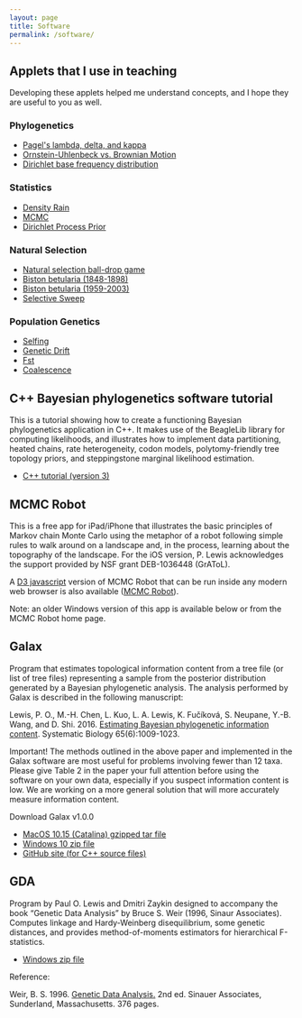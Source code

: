 ```yaml
---
layout: page
title: Software
permalink: /software/
---
```


## Applets that I use in teaching ##

Developing these applets helped me understand concepts, and I hope they are useful to you as well.

### Phylogenetics ###

* [Pagel's lambda, delta, and kappa](/applets/pagel/)
* [Ornstein-Uhlenbeck vs. Brownian Motion](/applets/ou/)
* [Dirichlet base frequency distribution](/applets/dirichlet-prior/)

### Statistics ###

* [Density Rain](/applets/density-rain/)
* [MCMC](/applets/mcmc-robot/)
* [Dirichlet Process Prior](/applets/dpp/)

### Natural Selection ###

* [Natural selection ball-drop game](/applets/ball-drop/)
* [Biston betularia (1848-1898)](/applets/biston-early/)
* [Biston betularia (1959-2003)](/applets/biston-late/)
* [Selective Sweep](/applets/sweep/)

### Population Genetics ###

* [Selfing](/applets/selfing/)
* [Genetic Drift](/applets/drift/)
* [Fst](/applets/fst/)
* [Coalescence](/applets//applets/coalescence//)

## C++ Bayesian phylogenetics software tutorial

This is a tutorial showing how to create a functioning Bayesian
phylogenetics application in C++. It makes use of the BeagleLib library 
for computing likelihoods, and illustrates how to implement data partitioning, 
heated chains, rate heterogeneity, codon models, polytomy-friendly tree topology priors,
and steppingstone marginal likelihood estimation. 

* [C++ tutorial (version 3)](https://stromtutorial.github.io/)

## MCMC Robot

This is a free app for iPad/iPhone that illustrates the basic principles
of Markov chain Monte Carlo using the metaphor of a robot following
simple rules to walk around on a landscape and, in the process, learning
about the topography of the landscape. For the iOS version, P. Lewis
acknowledges the support provided by NSF grant DEB-1036448 (GrAToL).

A [D3 javascript](http://d3js.org/) version of MCMC Robot that can be run inside any modern
web browser is also available ([MCMC Robot](/applets/mcmc-robot/)).

Note: an older Windows version of this app is available below or from
the MCMC Robot home page.

## Galax

Program that estimates topological information content
from a tree file (or list of tree files) representing a sample from the
posterior distribution generated by a Bayesian phylogenetic analysis.
The analysis performed by Galax is described in the following
manuscript:

Lewis, P. O., M.-H. Chen, L. Kuo, L. A. Lewis, K. Fučíková, S. Neupane,
Y.-B. Wang, and D. Shi. 2016. [Estimating Bayesian phylogenetic
information content](https://doi.org/10.1093/sysbio/syw042). Systematic
Biology 65(6):1009-1023.

Important! The methods outlined in the above paper and implemented in
the Galax software are most useful for problems involving fewer than 12
taxa. Please give Table 2 in the paper your full attention before using
the software on your own data, especially if you suspect information
content is low. We are working on a more general solution that will more
accurately measure information content.

Download Galax v1.0.0

* [MacOS 10.15 (Catalina) gzipped tar file](http://hydrodictyon.eeb.uconn.edu/people/plewis/downloads/galax/mac/galax-1.1.0-mac.tar.gz)
* [Windows 10 zip file](http://hydrodictyon.eeb.uconn.edu/people/plewis/downloads/galax/win/galax-1.1.0-win.zip)
* [GitHub site (for C++ source files)](https://github.com/plewis/galax)

## GDA

Program by Paul O. Lewis and Dmitri Zaykin designed to accompany the
book “Genetic Data Analysis” by Bruce S. Weir (1996, Sinaur Associates).
Computes linkage and Hardy-Weinberg disequilibrium, some genetic
distances, and provides method-of-moments estimators for hierarchical
F-statistics.

* [Windows zip file](http://hydrodictyon.eeb.uconn.edu/people/plewis/downloads/gda-1.1.win32.zip)

Reference:

Weir, B. S. 1996. [Genetic Data Analysis.](https://global.oup.com/academic/product/genetic-data-analysis-ii-9780878939022) 2nd ed. Sinauer Associates,
Sunderland, Massachusetts. 376 pages.


